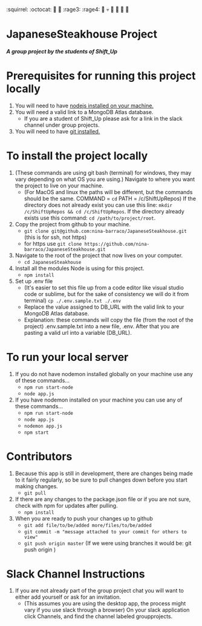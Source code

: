 :squirrel: :octocat: :dragon: :turtle: :rage3: :rage4: :eyes: :skull: :see_no_evil: :hear_no_evil: :speak_no_evil: :poop: 
# JapaneseSteakhouse Project

##### A group project by the students of Shift_Up #####

# Prerequisites for running this project locally #
1. You will need to have [nodejs installed on your machine.](https://nodejs.org/en/)
2. You will need a valid link to a MongoDB Atlas database.
   - If you are a student of Shift_Up please ask for a link in the slack channel under group projects.
3. You will need to have [git installed.](https://git-scm.com/download)

# To install the project locally #
1. (These commands are using git bash (terminal) for windows, they may vary depending on what OS you are using.) Navigate to 
where you want the project to live on your machine.
   - (For MacOS and linux the paths will be different, but the commands should be the same. COMMAND = `cd` PATH = 
/c/ShiftUpRepos)
  If the directory does not already exist you can use this line: `mkdir /c/ShiftUpRepos && cd /c/ShiftUpRepos`. If the 
directory 
  already exists use this command: `cd /path/to/project/root`.
2. Copy the project from github to your machine.
   - `git clone git@github.com:nina-barraco/JapaneseSteakhouse.git` (this is for ssh, not https)
   - for https use `git clone https://github.com/nina-barraco/JapaneseSteakhouse.git`
3. Navigate to the root of the project that now lives on your computer.
   - `cd JapaneseSteakhouse`
4. Install all the modules Node is using for this project.
   - `npm install`
5. Set up .env file
   - (It's easier to set this file up from a code editor like visual studio code or sublime, but for the sake of consistency 
  we will do it from terminal) `cp ./.env.sample.txt ./.env`
   - Replace the value assigned to DB_URL with the valid link to your MongoDB Atlas database.
   - Explanation: these commands will copy the file (from the root of the project) .env.sample.txt into a new file, .env. After that you are pasting a valid url into a variable (DB_URL).

# To run your local server #
1. If you do not have nodemon installed globally on your machine use any of these commands...
   - `npm run start-node`
   - `node app.js`
2. If you have nodemon installed on your machine you can use any of these commands...
   - `npm run start-node`
   - `node app.js`
   - `nodemon app.js`
   - `npm start`

# Contributors #
1. Because this app is still in development, there are changes being made to it fairly regularly, so be sure to pull changes 
down before you start making changes.
   - `git pull`
2. If there are any changes to the package.json file or if you are not sure, check with npm for updates after pulling.
   - `npm install`
3. When you are ready to push your changes up to github
   - `git add file/to/be/added more/files/to/be/added`
   - `git commit -m "message attached to your commit for others to view"`
   - `git push origin master` (If we were using branches it would be: git push origin <branch>)

# Slack Channel Instructions #
1. If you are not already part of the group project chat you will want to either add yourself or ask for an invitation.
   - (This assumes you are using the desktop app, the process might vary if you use slack through a browser) On your slack 
application click Channels, and find the channel labeled groupprojects. 
